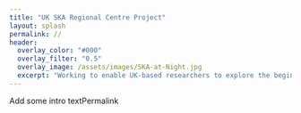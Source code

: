 ```yaml
---
title: "UK SKA Regional Centre Project"
layout: splash
permalink: //
header:
  overlay_color: "#000"
  overlay_filter: "0.5"
  overlay_image: /assets/images/SKA-at-Night.jpg
  excerpt: "Working to enable UK-based researchers to explore the beginning of the universe by harnessing SKA data"
---
```

Add some intro textPermalink

